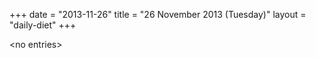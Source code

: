 +++
date = "2013-11-26"
title = "26 November 2013 (Tuesday)"
layout = "daily-diet"
+++


\<no entries\>
